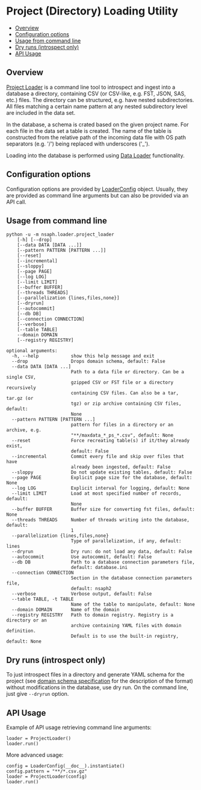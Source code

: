 # Project (Directory) Loading Utility

<!-- toc -->

- [Overview](#overview)
- [Configuration options](#configuration-options)
- [Usage from command line](#usage-from-command-line)
- [Dry runs (introspect only)](#dry-runs-introspect-only)
- [API Usage](#api-usage)

<!-- tocstop -->

## Overview

[Project Loader](../src/python/nsaph/loader/project_loader.py) 
is a command line tool to introspect and ingest into a database
a directory, containing CSV (or CSV-like, e.g. FST, JSON, SAS, etc.) files.
The directory can be structured, e.g. have nested subdirectories. All files
matching a certain name pattern at any nested subdirectory level
are included in the data set.

In the database, a schema is crated based on the given project name.
For each file in the data set a table is created. The name
of the table is constructed from the relative path of the
incoming data file with OS path separators (e.g. '/') being
replaced with underscores ('_'). 
                                 
Loading into the database is performed using 
[Data Loader](DataLoader.md) functionality.

## Configuration options

Configuration options are provided by 
[LoaderConfig](../src/python/nsaph/loader/loader_config.py) object.
Usually, they are provided as command line arguments but can also be provided
via an API call.

## Usage from command line

    python -u -m nsaph.loader.project_loader
        [-h] [--drop]
        [--data DATA [DATA ...]]
        [--pattern PATTERN [PATTERN ...]]
        [--reset]
        [--incremental]
        [--sloppy]
        [--page PAGE]
        [--log LOG]
        [--limit LIMIT]
        [--buffer BUFFER]
        [--threads THREADS]
        [--parallelization {lines,files,none}]
        [--dryrun]
        [--autocommit]
        [--db DB]
        [--connection CONNECTION]
        [--verbose]
        [--table TABLE]
        --domain DOMAIN
        [--registry REGISTRY]
    
    optional arguments:
      -h, --help            show this help message and exit
      --drop                Drops domain schema, default: False
      --data DATA [DATA ...]
                            Path to a data file or directory. Can be a single CSV,
                            gzipped CSV or FST file or a directory recursively
                            containing CSV files. Can also be a tar, tar.gz (or
                            tgz) or zip archive containing CSV files, default:
                            None
      --pattern PATTERN [PATTERN ...]
                            pattern for files in a directory or an archive, e.g.
                            "**/maxdata_*_ps_*.csv", default: None
      --reset               Force recreating table(s) if it/they already exist,
                            default: False
      --incremental         Commit every file and skip over files that have
                            already been ingested, default: False
      --sloppy              Do not update existing tables, default: False
      --page PAGE           Explicit page size for the database, default: None
      --log LOG             Explicit interval for logging, default: None
      --limit LIMIT         Load at most specified number of records, default:
                            None
      --buffer BUFFER       Buffer size for converting fst files, default: None
      --threads THREADS     Number of threads writing into the database, default:
                            1
      --parallelization {lines,files,none}
                            Type of parallelization, if any, default: lines
      --dryrun              Dry run: do not load any data, default: False
      --autocommit          Use autocommit, default: False
      --db DB               Path to a database connection parameters file,
                            default: database.ini
      --connection CONNECTION
                            Section in the database connection parameters file,
                            default: nsaph2
      --verbose             Verbose output, default: False
      --table TABLE, -t TABLE
                            Name of the table to manipulate, default: None
      --domain DOMAIN       Name of the domain
      --registry REGISTRY   Path to domain registry. Registry is a directory or an
                            archive containing YAML files with domain definition.
                            Default is to use the built-in registry, default: None
   

## Dry runs (introspect only)

To just introspect files in a directory and generate YAML schema for
the project (see [domain schema specification](Datamodels.md) for 
the description of the format) without modifications in the database, 
use dry run. On the command line, just give `--dryrun` option.

## API Usage
Example of API usage retrieving command line arguments:

    loader = ProjectLoader()
    loader.run()
                           
More advanced usage:

    config = LoaderConfig(__doc__).instantiate()
    config.pattern = "**/*.csv.gz"
    loader = ProjectLoader(config)
    loader.run()

